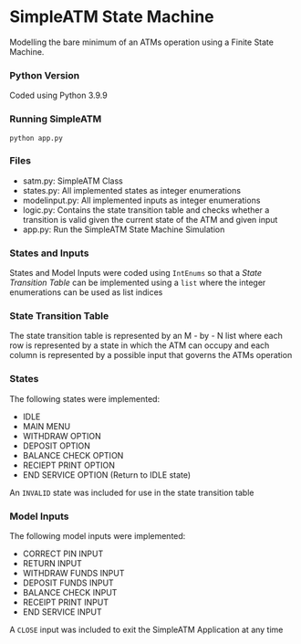 # SimpleATM State Machine
Modelling the bare minimum of an ATMs operation using a Finite State Machine.

### Python Version
Coded using Python 3.9.9

### Running SimpleATM
`python app.py`

### Files
+ satm.py: SimpleATM Class
+ states.py: All implemented states as integer enumerations
+ modelinput.py: All implemented inputs as integer enumerations
+ logic.py: Contains the state transition table and checks whether a transition is valid given the current state of the ATM and given input
+ app.py: Run the SimpleATM State Machine Simulation 

### States and Inputs
States and Model Inputs were coded using `IntEnums` so that a *State Transition Table* can be implemented using a `list` where the integer enumerations can be used as list indices

### State Transition Table
The state transition table is represented by an M - by - N list where each row is represented by a state in which the ATM can occupy and each column is represented by a possible input that governs the ATMs operation

### States
The following states were implemented:
+ IDLE
+ MAIN MENU
+ WITHDRAW OPTION
+ DEPOSIT OPTION
+ BALANCE CHECK OPTION
+ RECIEPT PRINT OPTION
+ END SERVICE OPTION (Return to IDLE state)

An `INVALID` state was included for use in the state transition table

### Model Inputs
The following model inputs were implemented:
+ CORRECT PIN INPUT
+ RETURN INPUT
+ WITHDRAW FUNDS INPUT
+ DEPOSIT FUNDS INPUT
+ BALANCE CHECK INPUT
+ RECEIPT PRINT INPUT
+ END SERVICE INPUT

A `CLOSE` input was included to exit the SimpleATM Application at any time 